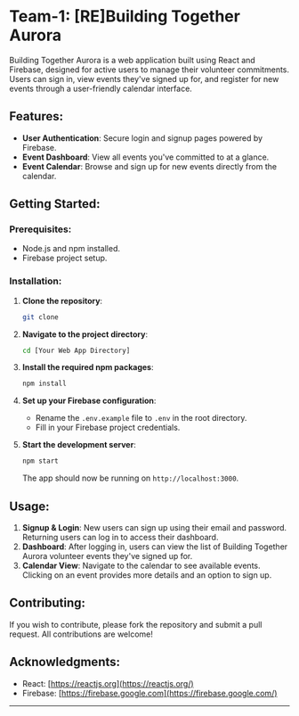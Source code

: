# Team-1: [RE]Building Together Aurora

Building Together Aurora is a web application built using React and Firebase, designed for active users to manage their volunteer commitments. Users can sign in, view events they've signed up for, and register for new events through a user-friendly calendar interface.

## Features:

- **User Authentication**: Secure login and signup pages powered by Firebase.
- **Event Dashboard**: View all events you've committed to at a glance.
- **Event Calendar**: Browse and sign up for new events directly from the calendar.
  
## Getting Started:

### Prerequisites:

- Node.js and npm installed.
- Firebase project setup.

### Installation:

1. **Clone the repository**:
   ```bash
   git clone 
   ```
2. **Navigate to the project directory**:
   ```bash
   cd [Your Web App Directory]
   ```
3. **Install the required npm packages**:
   ```bash
   npm install
   ```
4. **Set up your Firebase configuration**:

   - Rename the `.env.example` file to `.env` in the root directory.
   - Fill in your Firebase project credentials.

5. **Start the development server**:
   ```bash
   npm start
   ```

   The app should now be running on `http://localhost:3000`.

## Usage:

1. **Signup & Login**: New users can sign up using their email and password. Returning users can log in to access their dashboard.
2. **Dashboard**: After logging in, users can view the list of Building Together Aurora volunteer events they've signed up for.
3. **Calendar View**: Navigate to the calendar to see available events. Clicking on an event provides more details and an option to sign up.

## Contributing:

If you wish to contribute, please fork the repository and submit a pull request. All contributions are welcome!

## Acknowledgments:

- React: [https://reactjs.org](https://reactjs.org/)
- Firebase: [https://firebase.google.com](https://firebase.google.com/)

---
